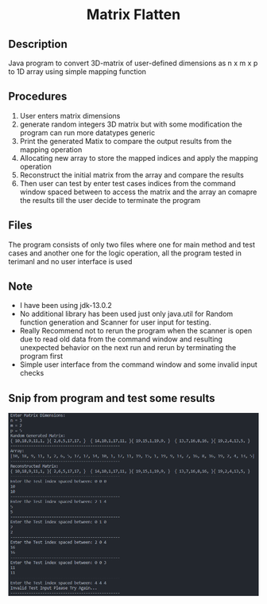 <h1 align="center" id="title">Matrix Flatten</h1>

## Description
Java program to convert 3D-matrix of user-defined dimensions as n x m x p to 1D array using simple mapping function

## Procedures
1. User enters matrix dimensions
2. generate random integers 3D matrix but with some modification the program can run more datatypes generic
3. Print the generated Matix to compare the output results from the mapping operation
4. Allocating new array to store the mapped indices and apply the mapping operation
5. Reconstruct the initial matrix from the array and compare the results
6. Then user can test by enter test cases indices from the command window spaced between to access the matrix and the array an comapre the results till the user decide to terminate the program

## Files
The program consists of only two files where one for main method and test cases and another one for the logic operation, all the program tested in terimanl and no user interface is used

## Note
- I have been using jdk-13.0.2
- No additional library has been used just only java.util for Random function generation and Scanner for user input for testing.
- Really Recommend not to rerun the program when the scanner is open due to read old data from the command window and resulting unexpected behavior on the next run and rerun by terminating the program first
- Simple user interface from the command window and some invalid input checks

## Snip from program and test some results
![This is an image](TestCases.PNG)
